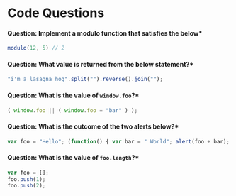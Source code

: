 # Code Questions

#### Question: Implement a modulo function that satisfies the below*
```javascript
modulo(12, 5) // 2
```

#### Question: What value is returned from the below statement?*
```javascript
"i'm a lasagna hog".split("").reverse().join("");
```

#### Question: What is the value of `window.foo`?*
```javascript
( window.foo || ( window.foo = "bar" ) );
```

#### Question: What is the outcome of the two alerts below?*
```javascript
var foo = "Hello"; (function() { var bar = " World"; alert(foo + bar); })(); alert(foo + bar);
```

#### Question: What is the value of `foo.length`?*
```javascript
var foo = [];
foo.push(1);
foo.push(2);
```
